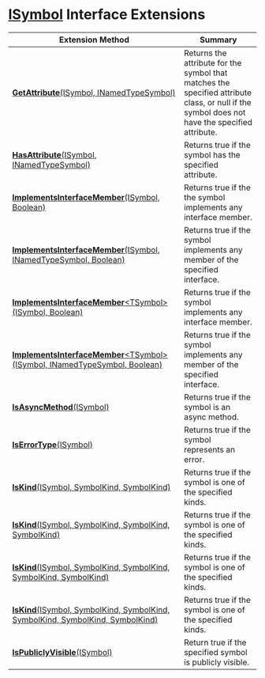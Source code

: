 # [ISymbol](https://docs.microsoft.com/en-us/dotnet/api/microsoft.codeanalysis.isymbol) Interface Extensions

| Extension Method | Summary |
| ---------------- | ------- |
| [**GetAttribute**(ISymbol, INamedTypeSymbol)](../../../Roslynator/SymbolExtensions/GetAttribute/README.md) | Returns the attribute for the symbol that matches the specified attribute class, or null if the symbol does not have the specified attribute\. |
| [**HasAttribute**(ISymbol, INamedTypeSymbol)](../../../Roslynator/SymbolExtensions/HasAttribute/README.md#Roslynator_SymbolExtensions_HasAttribute_Microsoft_CodeAnalysis_ISymbol_Microsoft_CodeAnalysis_INamedTypeSymbol_) | Returns true if the symbol has the specified attribute\. |
| [**ImplementsInterfaceMember**(ISymbol, Boolean)](../../../Roslynator/SymbolExtensions/ImplementsInterfaceMember/README.md#Roslynator_SymbolExtensions_ImplementsInterfaceMember_Microsoft_CodeAnalysis_ISymbol_System_Boolean_) | Returns true if the the symbol implements any interface member\. |
| [**ImplementsInterfaceMember**(ISymbol, INamedTypeSymbol, Boolean)](../../../Roslynator/SymbolExtensions/ImplementsInterfaceMember/README.md#Roslynator_SymbolExtensions_ImplementsInterfaceMember_Microsoft_CodeAnalysis_ISymbol_Microsoft_CodeAnalysis_INamedTypeSymbol_System_Boolean_) | Returns true if the symbol implements any member of the specified interface\. |
| [**ImplementsInterfaceMember**\<TSymbol>(ISymbol, Boolean)](../../../Roslynator/SymbolExtensions/ImplementsInterfaceMember-1/README.md#Roslynator_SymbolExtensions_ImplementsInterfaceMember__1_Microsoft_CodeAnalysis_ISymbol_System_Boolean_) | Returns true if the symbol implements any interface member\. |
| [**ImplementsInterfaceMember**\<TSymbol>(ISymbol, INamedTypeSymbol, Boolean)](../../../Roslynator/SymbolExtensions/ImplementsInterfaceMember-1/README.md#Roslynator_SymbolExtensions_ImplementsInterfaceMember__1_Microsoft_CodeAnalysis_ISymbol_Microsoft_CodeAnalysis_INamedTypeSymbol_System_Boolean_) | Returns true if the symbol implements any member of the specified interface\. |
| [**IsAsyncMethod**(ISymbol)](../../../Roslynator/SymbolExtensions/IsAsyncMethod/README.md) | Returns true if the symbol is an async method\. |
| [**IsErrorType**(ISymbol)](../../../Roslynator/SymbolExtensions/IsErrorType/README.md) | Returns true if the symbol represents an error\. |
| [**IsKind**(ISymbol, SymbolKind, SymbolKind)](../../../Roslynator/SymbolExtensions/IsKind/README.md#Roslynator_SymbolExtensions_IsKind_Microsoft_CodeAnalysis_ISymbol_Microsoft_CodeAnalysis_SymbolKind_Microsoft_CodeAnalysis_SymbolKind_) | Returns true if the symbol is one of the specified kinds\. |
| [**IsKind**(ISymbol, SymbolKind, SymbolKind, SymbolKind)](../../../Roslynator/SymbolExtensions/IsKind/README.md#Roslynator_SymbolExtensions_IsKind_Microsoft_CodeAnalysis_ISymbol_Microsoft_CodeAnalysis_SymbolKind_Microsoft_CodeAnalysis_SymbolKind_Microsoft_CodeAnalysis_SymbolKind_) | Returns true if the symbol is one of the specified kinds\. |
| [**IsKind**(ISymbol, SymbolKind, SymbolKind, SymbolKind, SymbolKind)](../../../Roslynator/SymbolExtensions/IsKind/README.md#Roslynator_SymbolExtensions_IsKind_Microsoft_CodeAnalysis_ISymbol_Microsoft_CodeAnalysis_SymbolKind_Microsoft_CodeAnalysis_SymbolKind_Microsoft_CodeAnalysis_SymbolKind_Microsoft_CodeAnalysis_SymbolKind_) | Returns true if the symbol is one of the specified kinds\. |
| [**IsKind**(ISymbol, SymbolKind, SymbolKind, SymbolKind, SymbolKind, SymbolKind)](../../../Roslynator/SymbolExtensions/IsKind/README.md#Roslynator_SymbolExtensions_IsKind_Microsoft_CodeAnalysis_ISymbol_Microsoft_CodeAnalysis_SymbolKind_Microsoft_CodeAnalysis_SymbolKind_Microsoft_CodeAnalysis_SymbolKind_Microsoft_CodeAnalysis_SymbolKind_Microsoft_CodeAnalysis_SymbolKind_) | Returns true if the symbol is one of the specified kinds\. |
| [**IsPubliclyVisible**(ISymbol)](../../../Roslynator/SymbolExtensions/IsPubliclyVisible/README.md) | Return true if the specified symbol is publicly visible\. |

